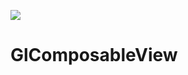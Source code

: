 [![](https://jitpack.io/v/netherpyro/GlComposableView.svg)](https://jitpack.io/#netherpyro/GlComposableView)

# GlComposableView
